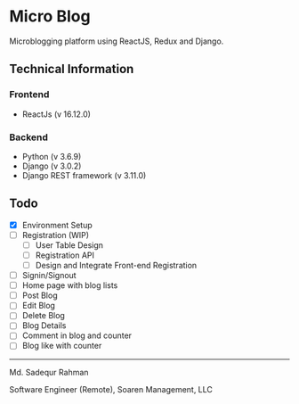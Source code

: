 # Micro Blog

Microblogging platform using ReactJS, Redux and Django.

## Technical Information

### Frontend

- ReactJs (v 16.12.0)

### Backend

- Python (v 3.6.9)
- Django (v 3.0.2)
- Django REST framework (v 3.11.0)

## Todo

- [x] Environment Setup
- [ ] Registration (WIP)
  - [ ] User Table Design
  - [ ] Registration API
  - [ ] Design and Integrate Front-end Registration
- [ ] Signin/Signout
- [ ] Home page with blog lists
- [ ] Post Blog
- [ ] Edit Blog
- [ ] Delete Blog
- [ ] Blog Details
- [ ] Comment in blog and counter
- [ ] Blog like with counter

---

Md. Sadequr Rahman

Software Engineer (Remote), Soaren Management, LLC
